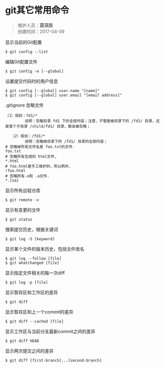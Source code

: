  # git其它常用命令
>维护人员：**莫深辰**  
>创建时间：2017-04-09

 显示当前的Git配置
```
$ git config --list
```

 编辑Git配置文件
```
$ git config -e [--global]
```

 设置提交代码时的用户信息
```
$ git config [--global] user.name "[name]"
$ git config [--global] user.email "[email address]"
```

.gitignore 忽略文件
```
（1）规则：fd1/*
　　　　  说明：忽略目录 fd1 下的全部内容；注意，不管是根目录下的 /fd1/ 目录，还是某个子目录 /child/fd1/ 目录，都会被忽略；

　　（2）规则：/fd1/*
　　　　  说明：忽略根目录下的 /fd1/ 目录的全部内容；                                                                                                                       
# 忽略掉所有文件名是 foo.txt的文件.
foo.txt
# 忽略所有生成的 html文件,
*.html
# foo.html是手工维护的，所以例外.
!foo.html
# 忽略所有.o和 .a文件.
*.[oa]

```
 显示所有远程仓库
```
$ git remote -v
```

 显示有变更的文件
```
$ git status

```
 搜索提交历史，根据关键词

```
$ git log -S [keyword]

```

 显示某个文件的版本历史，包括文件改名

```
$ git log --follow [file]
$ git whatchanged [file]
```

 显示指定文件相关的每一次diff

```
$ git log -p [file]

```

 显示暂存区和工作区的差异

```
$ git diff

```

 显示暂存区和上一个commit的差异

```
$ git diff --cached [file]

```

 显示工作区与当前分支最新commit之间的差异

```
$ git diff HEAD

```

 显示两次提交之间的差异

```
$ git diff [first-branch]...[second-branch]

```
